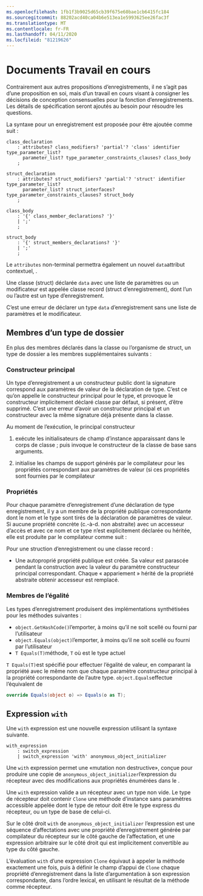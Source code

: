 ```yaml
---
ms.openlocfilehash: 1fb1f3b9025d65cb39f675e60bae1cb6415fc184
ms.sourcegitcommit: 88202acd40ca04b6e513ea1e5993625ee26fac3f
ms.translationtype: MT
ms.contentlocale: fr-FR
ms.lasthandoff: 04/11/2020
ms.locfileid: "81219626"
---
```

# <a name="records-work-in-progress"></a>Documents Travail en cours

Contrairement aux autres propositions d’enregistrements, il ne s’agit pas d’une proposition en soi, mais d’un travail en cours visant à consigner les décisions de conception consensuelles pour la fonction d’enregistrements. Les détails de spécification seront ajoutés au besoin pour résoudre les questions.

La syntaxe pour un enregistrement est proposée pour être ajoutée comme suit :

```antlr
class_declaration
    : attributes? class_modifiers? 'partial'? 'class' identifier type_parameter_list?
      parameter_list? type_parameter_constraints_clauses? class_body
    ;

struct_declaration
    : attributes? struct_modifiers? 'partial'? 'struct' identifier type_parameter_list?
      parameter_list? struct_interfaces? type_parameter_constraints_clauses? struct_body
    ;

class_body
    : '{' class_member_declarations? '}'
    | ';'
    ;

struct_body
    : '{' struct_members_declarations? '}'
    | ';'
    ;
```

Le `attributes` non-terminal permettra également un nouvel `data`attribut contextuel, .

Une classe (struct) déclarée `data` avec une liste de paramètres ou un modificateur est appelée classe record (struct d’enregistrement), dont l’un ou l’autre est un type d’enregistrement.

C’est une erreur de déclarer un type `data` d’enregistrement sans une liste de paramètres et le modificateur.

## <a name="members-of-a-record-type"></a>Membres d’un type de dossier

En plus des membres déclarés dans la classe ou l’organisme de struct, un type de dossier a les membres supplémentaires suivants :

### <a name="primary-constructor"></a>Constructeur principal

Un type d’enregistrement a un constructeur public dont la signature correspond aux paramètres de valeur de la déclaration de type. C’est ce qu’on appelle le constructeur principal pour le type, et provoque le constructeur implicitement déclaré classe par défaut, si présent, d’être supprimé. C’est une erreur d’avoir un constructeur principal et un constructeur avec la même signature déjà présente dans la classe.

Au moment de l’exécution, le principal constructeur

1. exécute les initialisateurs de champ d’instance apparaissant dans le corps de classe ; puis invoque le constructeur de la classe de base sans arguments.

1. initialise les champs de support générés par le compilateur pour les propriétés correspondant aux paramètres de valeur (si ces propriétés sont fournies par le compilateur

### <a name="properties"></a>Propriétés

Pour chaque paramètre d’enregistrement d’une déclaration de type enregistrement, il y a un membre de la propriété publique correspondante dont le nom et le type sont tirés de la déclaration de paramètres de valeur. Si aucune propriété concrète (c.-à-d. non abstraite) avec un accesseur d’accès et avec ce nom et ce type n’est explicitement déclarée ou héritée, elle est produite par le compilateur comme suit :

Pour une struction d’enregistrement ou une classe record :

* Une autoproprié propriété publique est créée. Sa valeur est parascée pendant la construction avec la valeur du paramètre constructeur principal correspondant. Chaque « appariement » hérité de la propriété abstraite obtenir accesseur est remplacé.

### <a name="equality-members"></a>Membres de l’égalité

Les types d’enregistrement produisent des implémentations synthétisées pour les méthodes suivantes :

* `object.GetHashCode()`l’emporter, à moins qu’il ne soit scellé ou fourni par l’utilisateur
* `object.Equals(object)`l’emporter, à moins qu’il ne soit scellé ou fourni par l’utilisateur
* `T Equals(T)`méthode, `T` où est le type actuel

`T Equals(T)`est spécifié pour effectuer l’égalité de valeur, en comparant la propriété avec le même nom que chaque paramètre constructeur principal à la propriété correspondante de l’autre type.
`object.Equals`effectue l’équivalent de

```C#
override Equals(object o) => Equals(o as T);
```

## <a name="with-expression"></a>Expression `with`

Une `with` expression est une nouvelle expression utilisant la syntaxe suivante.

```antlr
with_expression
    : switch_expression
    | switch_expression 'with' anonymous_object_initializer
```

Une `with` expression permet une «mutation non destructive», conçue pour produire une copie de `anonymous_object_initializer`l’expression du récepteur avec des modifications aux propriétés énumérées dans le .

Une `with` expression valide a un récepteur avec un type non vide. Le type de récepteur doit contenir `Clone` une méthode d’instance sans paramètres accessible appelée dont le type de retour doit être le type express du récepteur, ou un type de base de celui-ci.

Sur le côté droit `with` de `anonymous_object_initializer` l’expression est une séquence d’affectations avec une propriété d’enregistrement générée par compilateur du récepteur sur le côté gauche de l’affectation, et une expression arbitraire sur le côté droit qui est implicitement convertible au type du côté gauche.

L’évaluation `with` d’une expression `Clone` équivaut à appeler la méthode exactement une fois, puis à définir le champ d’appui de `Clone` chaque propriété d’enregistrement dans la liste d’argumentation à son expression correspondante, dans l’ordre lexical, en utilisant le résultat de la méthode comme récepteur.
